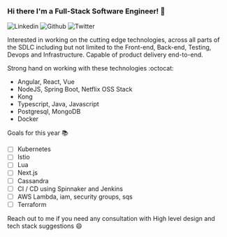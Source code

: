 ### Hi there I'm a Full-Stack Software Engineer! :rocket: 

![Linkedin](https://img.shields.io/badge/Linkedin-connect-blue?style=for-the-badge&logo=linkedin?link=https://www.linkedin.com/in/shreyassegu/&link=https://https://www.linkedin.com/in/shreyassegu/)
![Github](https://img.shields.io/badge/Github-follow-black?style=for-the-badge&logo=github?link=https://github.com/shreyas-segu&link=https://github.com/shreyas-segu)
![Twitter](https://img.shields.io/badge/Twitter-follow?style=for-the-badge&logo=github?link=https://twitter.com/ShreyasSegu&link=https://twitter.com/ShreyasSegu)

Interested in working on the cutting edge technologies, across all parts of the SDLC including but not limited to the 
Front-end, Back-end, Testing, Devops and Infrastructure.
Capable of product delivery end-to-end.

Strong hand on working with these technologies :octocat:
- Angular, React, Vue
- NodeJS, Spring Boot, Netflix OSS Stack
- Kong
- Typescript, Java, Javascript
- Postgresql, MongoDB
- Docker

Goals for this year :books:
- [ ] Kubernetes
- [ ] Istio
- [ ] Lua
- [ ] Next.js
- [ ] Cassandra
- [ ] CI / CD using Spinnaker and Jenkins
- [ ] AWS Lambda, iam, security groups, sqs
- [ ] Terraform

Reach out to me if you need any consultation with High level design and tech stack suggestions :smile:
